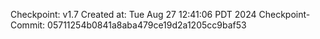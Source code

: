 Checkpoint: v1.7
Created at: Tue Aug 27 12:41:06 PDT 2024
Checkpoint-Commit: 05711254b0841a8aba479ce19d2a1205cc9baf53
